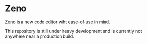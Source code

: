 # Zeno

Zeno is a new code editor wiht ease-of-use in mind.

This repository is still under heavy development and is currently not anywhere near a production build.
